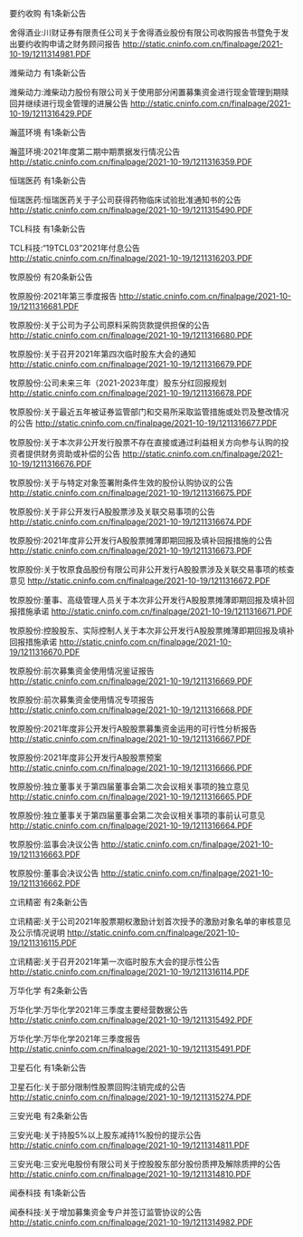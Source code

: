 要约收购 有1条新公告 

舍得酒业:川财证券有限责任公司关于舍得酒业股份有限公司收购报告书暨免于发出要约收购申请之财务顾问报告 http://static.cninfo.com.cn/finalpage/2021-10-19/1211314981.PDF 

潍柴动力 有1条新公告 

潍柴动力:潍柴动力股份有限公司关于使用部分闲置募集资金进行现金管理到期赎回并继续进行现金管理的进展公告 http://static.cninfo.com.cn/finalpage/2021-10-19/1211316429.PDF 

瀚蓝环境 有1条新公告 

瀚蓝环境:2021年度第二期中期票据发行情况公告 http://static.cninfo.com.cn/finalpage/2021-10-19/1211316359.PDF 

恒瑞医药 有1条新公告 

恒瑞医药:恒瑞医药关于子公司获得药物临床试验批准通知书的公告 http://static.cninfo.com.cn/finalpage/2021-10-19/1211315490.PDF 

TCL科技 有1条新公告 

TCL科技:“19TCL03”2021年付息公告 http://static.cninfo.com.cn/finalpage/2021-10-19/1211316203.PDF 

牧原股份 有20条新公告 

牧原股份:2021年第三季度报告 http://static.cninfo.com.cn/finalpage/2021-10-19/1211316681.PDF 

牧原股份:关于公司为子公司原料采购货款提供担保的公告 http://static.cninfo.com.cn/finalpage/2021-10-19/1211316680.PDF 

牧原股份:关于召开2021年第四次临时股东大会的通知 http://static.cninfo.com.cn/finalpage/2021-10-19/1211316679.PDF 

牧原股份:公司未来三年（2021-2023年度）股东分红回报规划 http://static.cninfo.com.cn/finalpage/2021-10-19/1211316678.PDF 

牧原股份:关于最近五年被证券监管部门和交易所采取监管措施或处罚及整改情况的公告 http://static.cninfo.com.cn/finalpage/2021-10-19/1211316677.PDF 

牧原股份:关于本次非公开发行股票不存在直接或通过利益相关方向参与认购的投资者提供财务资助或补偿的公告 http://static.cninfo.com.cn/finalpage/2021-10-19/1211316676.PDF 

牧原股份:关于与特定对象签署附条件生效的股份认购协议的公告 http://static.cninfo.com.cn/finalpage/2021-10-19/1211316675.PDF 

牧原股份:关于非公开发行A股股票涉及关联交易事项的公告 http://static.cninfo.com.cn/finalpage/2021-10-19/1211316674.PDF 

牧原股份:2021年度非公开发行A股股票摊薄即期回报及填补回报措施的公告 http://static.cninfo.com.cn/finalpage/2021-10-19/1211316673.PDF 

牧原股份:关于牧原食品股份有限公司非公开发行A股股票涉及关联交易事项的核查意见 http://static.cninfo.com.cn/finalpage/2021-10-19/1211316672.PDF 

牧原股份:董事、高级管理人员关于本次非公开发行A股股票摊薄即期回报及填补回报措施承诺 http://static.cninfo.com.cn/finalpage/2021-10-19/1211316671.PDF 

牧原股份:控股股东、实际控制人关于本次非公开发行A股股票摊薄即期回报及填补回报措施承诺 http://static.cninfo.com.cn/finalpage/2021-10-19/1211316670.PDF 

牧原股份:前次募集资金使用情况鉴证报告 http://static.cninfo.com.cn/finalpage/2021-10-19/1211316669.PDF 

牧原股份:前次募集资金使用情况专项报告 http://static.cninfo.com.cn/finalpage/2021-10-19/1211316668.PDF 

牧原股份:2021年度非公开发行A股股票募集资金运用的可行性分析报告 http://static.cninfo.com.cn/finalpage/2021-10-19/1211316667.PDF 

牧原股份:2021年度非公开发行A股股票预案 http://static.cninfo.com.cn/finalpage/2021-10-19/1211316666.PDF 

牧原股份:独立董事关于第四届董事会第二次会议相关事项的独立意见 http://static.cninfo.com.cn/finalpage/2021-10-19/1211316665.PDF 

牧原股份:独立董事关于第四届董事会第二次会议相关事项的事前认可意见 http://static.cninfo.com.cn/finalpage/2021-10-19/1211316664.PDF 

牧原股份:监事会决议公告 http://static.cninfo.com.cn/finalpage/2021-10-19/1211316663.PDF 

牧原股份:董事会决议公告 http://static.cninfo.com.cn/finalpage/2021-10-19/1211316662.PDF 

立讯精密 有2条新公告 

立讯精密:关于公司2021年股票期权激励计划首次授予的激励对象名单的审核意见及公示情况说明 http://static.cninfo.com.cn/finalpage/2021-10-19/1211316115.PDF 

立讯精密:关于召开2021年第一次临时股东大会的提示性公告 http://static.cninfo.com.cn/finalpage/2021-10-19/1211316114.PDF 

万华化学 有2条新公告 

万华化学:万华化学2021年三季度主要经营数据公告 http://static.cninfo.com.cn/finalpage/2021-10-19/1211315492.PDF 

万华化学:万华化学2021年三季度报告 http://static.cninfo.com.cn/finalpage/2021-10-19/1211315491.PDF 

卫星石化 有1条新公告 

卫星石化:关于部分限制性股票回购注销完成的公告 http://static.cninfo.com.cn/finalpage/2021-10-19/1211315274.PDF 

三安光电 有2条新公告 

三安光电:关于持股5%以上股东减持1%股份的提示公告 http://static.cninfo.com.cn/finalpage/2021-10-19/1211314811.PDF 

三安光电:三安光电股份有限公司关于控股股东部分股份质押及解除质押的公告 http://static.cninfo.com.cn/finalpage/2021-10-19/1211314810.PDF 

闻泰科技 有1条新公告 

闻泰科技:关于增加募集资金专户并签订监管协议的公告 http://static.cninfo.com.cn/finalpage/2021-10-19/1211314982.PDF 

